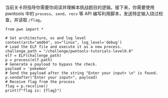 当前关卡将指导你需要你阅读并理解本挑战题目的逻辑。接下来，你需要使用 pwntools 中的 `process`、`send`、`recv` 等 API 编写利用脚本，发送特定输入绕过检查，并读取 `/flag`。

```
from pwn import *

# Set architecture, os and log level
context(arch="amd64", os="linux", log_level='debug')
# Load the ELF file and execute it as a new process.
challenge_path = "/challenge/pwntools-tutorials-level0.0"
elf = ELF(challenge_path)
p = process(elf.path)
# Generate a payload to bypass the check.
payload = 'pokemon'
# Send the payload after the string "Enter your input> \n" is found.
p.sendafter("Enter your input>", payload)
# Receive flag from the process
flag = p.recvline()
print(f"flag is: {flag}")
```